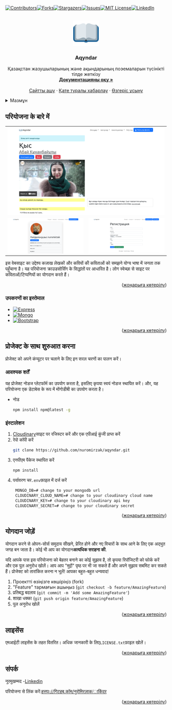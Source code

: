 <div id="top"></div>
<!--
*** Thanks for checking out the Best-README-Template. If you have a suggestion
*** that would make this better, please fork the repo and create a pull request
*** or simply open an issue with the tag "enhancement".
*** Don't forget to give the project a star!
*** Thanks again! Now go create something AMAZING! :D
-->

<!-- https://github.com/othneildrew -->

<!-- PROJECT SHIELDS -->

<!--
*** I'm using markdown "reference style" links for readability.
*** Reference links are enclosed in brackets [ ] instead of parentheses ( ).
*** See the bottom of this document for the declaration of the reference variables
*** for contributors-url, forks-url, etc. This is an optional, concise syntax you may use.
*** https://www.markdownguide.org/basic-syntax/#reference-style-links
-->

[![Contributors][contributors-shield]][contributors-url][![Forks][forks-shield]][forks-url][![Stargazers][stars-shield]][stars-url][![Issues][issues-shield]][issues-url][![MIT License][license-shield]][license-url][![LinkedIn][linkedin-shield]][linkedin-url]

<!-- PROJECT LOGO -->

<br />
<div align="center">
  <a href="https://github.com/nuromirzak/aqyndar">
    <img src="./public/icons/android-chrome-192x192.png" alt="Logo" width="80" height="80">
  </a>

<h3 align="center">Aqyndar</h3>

  <p align="center">
    Қазақстан жазушыларының және ақындарының поэемаларын түсінікті тілде жеткізу
    <br />
        <a href="https://github.com/nuromirzak/aqyndar"><strong>Документацияны оқу »</strong></a>
    <br />
    <br />
    <a href="https://aqyndar.herokuapp.com/">Сайтты ашу</a>
    ·
    <a href="https://github.com/nuromirzak/aqyndar/issues">Қате туралы хабарлау</a>
    ·
    <a href="https://github.com/nuromirzak/aqyndar/issues">Өзгеріс ұсыну</a>
  </p>
</div>

<!-- TABLE OF CONTENTS -->

<details>
  <summary>Мазмұн</summary>
  <ol>
    <li>
      <a href="#жоба-туралы">About The Project</a>
      <ul>
        <li><a href="#қолданылған-құралдар">Қолданылған құралдар</a></li>
      </ul>
    </li>
    <li>
      <a href="#проектке-кірісу">Проектке кірісу</a>
      <ul>
        <li><a href="#алғышарттар">Алғышарттар</a></li>
        <li><a href="#орнату">Орнату</a></li>
      </ul>
    </li>
    <li><a href="#үлесқосу">Үлес қосу</a></li>
    <li><a href="#лицензия">Лицензия</a></li>
    <li><a href="#контакттер">Контакттер</a></li>
  </ol>
</details>

<!-- ABOUT THE PROJECT -->

## परियोजना के बारे में

<table>
  <tr>
    <td valign="top" colspan="2"><img src="./public/images/screenshot_1.png"/></td>
  </tr>
  <tr>
    <td valign="top"><img src="./public/images/screenshot_2.png"/></td>
    <td valign="top"><img src="./public/images/screenshot_3.png"/></td>
  </tr>
</table>

इस वेबसाइट का उद्देश्य कज़ाख लेखकों और कवियों की कविताओं को समझने योग्य भाषा में जनता तक पहुँचाना है। यह
परियोजना क्राउडसोर्सिंग के सिद्धांतों पर आधारित है। लोग स्वेच्छा से साइट पर कविताओं/टिप्पणियों का योगदान करते हैं।

<p align="right">(<a href="#top">жоңарыға көтерілу</a>)</p>

### उपकरणों का इस्तेमाल

-   [![Express][Express.js]][Express-url]
-   [![Mongo][MongoDB]][Mongo-url]
-   [![Bootstrap][Bootstrap.com]][Bootstrap-url]

<p align="right">(<a href="#top">жоңарыға көтерілу</a>)</p>

<!-- GETTING STARTED -->

## प्रोजेक्ट के साथ शुरुआत करना

प्रोजेक्ट को अपने कंप्यूटर पर चलाने के लिए इन सरल चरणों का पालन करें।

### आवश्यक शर्तें

यह प्रोजेक्ट नोडज प्लेटफॉर्म का उपयोग करता है, इसलिए कृपया स्वयं नोडज स्थापित करें। और, यह परियोजना एक डेटाबेस के रूप में
मोंगोडीबी का उपयोग करता है।

-   नोड
    ```sh
    npm install npm@latest -g
    ```

### इंस्टालेशन

1.  [Cloudinary](https://cloudinary.com/)साइट पर रजिस्टर करें और एक एपीआई कुंजी प्राप्त करें
2.  रेपो कॉपी करें
    ```sh
    git clone https://github.com/nuromirzak/aqyndar.git
    ```
3.  एनपीएम पैकेज स्थापित करें
    ```sh
    npm install
    ```
4.  पर्यावरण चर`.env`फ़ाइल में दर्ज करें
    ```dotenv
     MONGO_DB=# change to your mongodb url
     CLOUDINARY_CLOUD_NAME=# change to your cloudinary cloud name
     CLOUDINARY_KEY=# change to your cloudinary api key
     CLOUDINARY_SECRET=# change to your cloudinary secret
    ```

<p align="right">(<a href="#top">жоңарыға көтерілу</a>)</p>

<!-- CONTRIBUTING -->

## योगदान जोड़ें

योगदान करने से ओपन-सोर्स समुदाय सीखने, प्रेरित होने और नए विचारों के साथ आने के लिए एक अद्भुत जगह बन जाता है। कोई भी
आप का योगदान**अत्यधिक सराहना की**.

यदि आपके पास इस परियोजना को बेहतर बनाने का कोई सुझाव है, तो कृपया रिपॉजिटरी को फोर्क करें और एक पुल अनुरोध खोलें। आप
आप "मुद्दों" पृष्ठ पर भी जा सकते हैं और अपने सुझाव सबमिट कर सकते हैं। प्रोजेक्ट को तारांकित करना न भूलें! आपका बहुत-बहुत धन्यवाद!

1.  Проектті өзіңізге көшіріңіз (fork)
2.  "Feature" тармағын ашыңыз (`git checkout -b feature/AmazingFeature`)
3.  प्रतिबद्ध बदलाव (`git commit -m 'Add some AmazingFeature'`)
4.  शाखा धक्का (`git push origin feature/AmazingFeature`)
5.  पुल अनुरोध खोलें

<p align="right">(<a href="#top">жоңарыға көтерілу</a>)</p>

<!-- LICENSE -->

## लाइसेंस

एमआईटी लाइसेंस के तहत वितरित। अधिक जानकारी के लिए`LICENSE.txt`फ़ाइल खोलें।

<p align="right">(<a href="#top">жоңарыға көтерілу</a>)</p>

<!-- CONTACT -->

## संपर्क

नूरमुखम्मद -[Linkedin][linkedin-url]

परियोजना से लिंक करें:[हत्तपः://गिटहब.कॉम/नुरोमिरज़ाक/ाकिंदर](https://github.com/nuromirzak/aqyndar)

<p align="right">(<a href="#top">жоңарыға көтерілу</a>)</p>

<!-- MARKDOWN LINKS & IMAGES -->

<!-- https://www.markdownguide.org/basic-syntax/#reference-style-links -->

[contributors-shield]: https://img.shields.io/github/contributors/nuromirzak/aqyndar.svg?style=for-the-badge

[contributors-url]: https://github.com/nuromirzak/aqyndar/graphs/contributors

[forks-shield]: https://img.shields.io/github/forks/nuromirzak/aqyndar.svg?style=for-the-badge

[forks-url]: https://github.com/nuromirzak/aqyndar/network/members

[stars-shield]: https://img.shields.io/github/stars/nuromirzak/aqyndar.svg?style=for-the-badge

[stars-url]: https://github.com/nuromirzak/aqyndar/stargazers

[issues-shield]: https://img.shields.io/github/issues/nuromirzak/aqyndar.svg?style=for-the-badge

[issues-url]: https://github.com/nuromirzak/aqyndar/issues

[license-shield]: https://img.shields.io/github/license/nuromirzak/aqyndar.svg?style=for-the-badge

[license-url]: https://github.com/nuromirzak/aqyndar/blob/master/LICENSE.txt

[linkedin-shield]: https://img.shields.io/badge/-LinkedIn-black.svg?style=for-the-badge&logo=linkedin&colorB=555

[linkedin-url]: https://linkedin.com/in/nurmukhammed

[product-screenshot]: ./public/images/screenshot_1.png

[Express.js]: https://img.shields.io/badge/Express.js-404D59?style=for-the-badge&logoColor=white&logo=express

[Express-url]: https://expressjs.com/

[MongoDB]: https://img.shields.io/badge/MongoDB-4EA94B?style=for-the-badge&logo=mongodb&logoColor=white

[Mongo-url]: https://www.mongodb.com/

[Bootstrap.com]: https://img.shields.io/badge/Bootstrap-563D7C?style=for-the-badge&logo=bootstrap&logoColor=white

[Bootstrap-url]: https://getbootstrap.com
